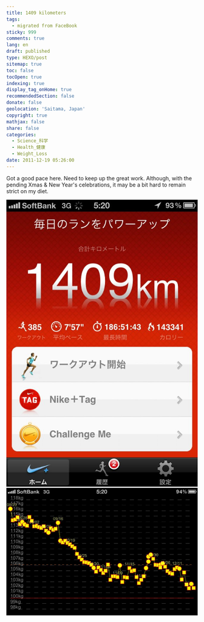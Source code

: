 ```yaml
---
title: 1409 kilometers
tags:
  - migrated from FaceBook
sticky: 999
comments: true
lang: en
draft: published
type: HEXO/post
sitemap: true
toc: false
tocOpen: true
indexing: true
display_tag_onHome: true
recommendedSection: false
donate: false
geolocation: 'Saitama, Japan'
copyright: true
mathjax: false
share: false
categories:
  - Science_科学
  - Health_健康
  - Weight_Loss
date: 2011-12-19 05:26:00
---
```

Got a good pace here. Need to keep up the great work. Although, with the pending Xmas & New Year's celebrations, it may be a bit hard to remain strict on my diet.

![1409 Kilometers ran](./1409-kilometers/388164_206294929456383_888074268_n_206294929456383.jpg)
![Tracking the weight loss](./1409-kilometers/383622_206294736123069_1579264474_n_206294736123069.jpg)